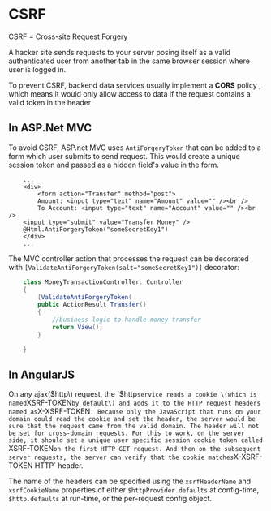 # CSRF

CSRF = Cross-site Request Forgery

A hacker site sends requests to your server posing itself as a valid authenticated user from another tab in the same browser session where user is logged in.

To prevent CSRF, backend data services usually implement a **CORS** policy , which means it would only allow access to data if the request contains a valid token in the header

## In ASP.Net MVC

To avoid CSRF, ASP.net MVC uses `AntiForgeryToken` that can be added to a form which user submits to send request. This would create a unique session token and passed as a hidden field's value in the form.

```markup
    ...
    <div>
        <form action="Transfer" method="post">
        Amount: <input type="text" name="Amount" value="" /><br />
        To Account: <input type="text" name="Account" value="" /><br />
    <input type="submit" value="Transfer Money" />
    @Html.AntiForgeryToken("someSecretKey1")
    </div>
    ...
```

The MVC controller action that processes the request can be decorated with `[ValidateAntiForgeryToken(salt="someSecretKey1")]` decorator:

```csharp
    class MoneyTransactionController: Controller 
    {
        [ValidateAntiForgeryToken(
        public ActionResult Transfer()
        {
            //business logic to handle money transfer
            return View();
        }

    }
```

## In AngularJS

On any ajax\($http\) request, the `$http` service reads a cookie \(which is named `XSRF-TOKEN` by default\) and adds it to the HTTP request headers named as `X-XSRF-TOKEN`. Because only the JavaScript that runs on your domain could read the cookie and set the header, the server would be sure that the request came from the valid domain. The header will not be set for cross-domain requests. For this to work, on the server side, it should set a unique user specific session cookie token called `XSRF-TOKEN` on the first HTTP GET request. And then on the subsequent server requests, the server can verify that the cookie matches `X-XSRF-TOKEN HTTP` header.

The name of the headers can be specified using the `xsrfHeaderName` and `xsrfCookieName` properties of either `$httpProvider.defaults` at config-time, `$http.defaults` at run-time, or the per-request config object.

